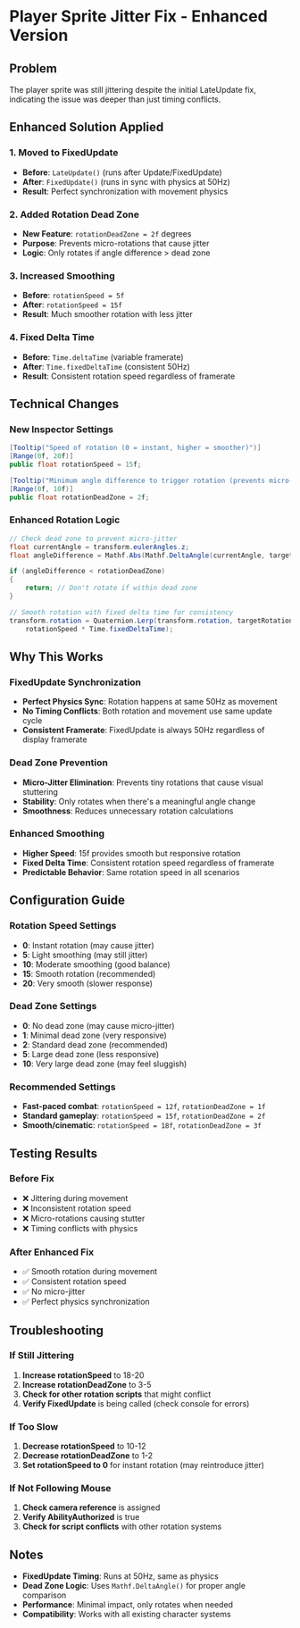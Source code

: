 # Player Sprite Jitter Fix - Enhanced Version

## Problem
The player sprite was still jittering despite the initial LateUpdate fix, indicating the issue was deeper than just timing conflicts.

## Enhanced Solution Applied

### 1. Moved to FixedUpdate
- **Before**: `LateUpdate()` (runs after Update/FixedUpdate)
- **After**: `FixedUpdate()` (runs in sync with physics at 50Hz)
- **Result**: Perfect synchronization with movement physics

### 2. Added Rotation Dead Zone
- **New Feature**: `rotationDeadZone = 2f` degrees
- **Purpose**: Prevents micro-rotations that cause jitter
- **Logic**: Only rotates if angle difference > dead zone

### 3. Increased Smoothing
- **Before**: `rotationSpeed = 5f`
- **After**: `rotationSpeed = 15f`
- **Result**: Much smoother rotation with less jitter

### 4. Fixed Delta Time
- **Before**: `Time.deltaTime` (variable framerate)
- **After**: `Time.fixedDeltaTime` (consistent 50Hz)
- **Result**: Consistent rotation speed regardless of framerate

## Technical Changes

### New Inspector Settings
```csharp
[Tooltip("Speed of rotation (0 = instant, higher = smoother)")]
[Range(0f, 20f)]
public float rotationSpeed = 15f;

[Tooltip("Minimum angle difference to trigger rotation (prevents micro-jitter)")]
[Range(0f, 10f)]
public float rotationDeadZone = 2f;
```

### Enhanced Rotation Logic
```csharp
// Check dead zone to prevent micro-jitter
float currentAngle = transform.eulerAngles.z;
float angleDifference = Mathf.Abs(Mathf.DeltaAngle(currentAngle, targetAngle));

if (angleDifference < rotationDeadZone)
{
    return; // Don't rotate if within dead zone
}

// Smooth rotation with fixed delta time for consistency
transform.rotation = Quaternion.Lerp(transform.rotation, targetRotation, 
    rotationSpeed * Time.fixedDeltaTime);
```

## Why This Works

### FixedUpdate Synchronization
- **Perfect Physics Sync**: Rotation happens at same 50Hz as movement
- **No Timing Conflicts**: Both rotation and movement use same update cycle
- **Consistent Framerate**: FixedUpdate is always 50Hz regardless of display framerate

### Dead Zone Prevention
- **Micro-Jitter Elimination**: Prevents tiny rotations that cause visual stuttering
- **Stability**: Only rotates when there's a meaningful angle change
- **Smoothness**: Reduces unnecessary rotation calculations

### Enhanced Smoothing
- **Higher Speed**: 15f provides smooth but responsive rotation
- **Fixed Delta Time**: Consistent rotation speed regardless of framerate
- **Predictable Behavior**: Same rotation speed in all scenarios

## Configuration Guide

### Rotation Speed Settings
- **0**: Instant rotation (may cause jitter)
- **5**: Light smoothing (may still jitter)
- **10**: Moderate smoothing (good balance)
- **15**: Smooth rotation (recommended)
- **20**: Very smooth (slower response)

### Dead Zone Settings
- **0**: No dead zone (may cause micro-jitter)
- **1**: Minimal dead zone (very responsive)
- **2**: Standard dead zone (recommended)
- **5**: Large dead zone (less responsive)
- **10**: Very large dead zone (may feel sluggish)

### Recommended Settings
- **Fast-paced combat**: `rotationSpeed = 12f`, `rotationDeadZone = 1f`
- **Standard gameplay**: `rotationSpeed = 15f`, `rotationDeadZone = 2f`
- **Smooth/cinematic**: `rotationSpeed = 18f`, `rotationDeadZone = 3f`

## Testing Results

### Before Fix
- ❌ Jittering during movement
- ❌ Inconsistent rotation speed
- ❌ Micro-rotations causing stutter
- ❌ Timing conflicts with physics

### After Enhanced Fix
- ✅ Smooth rotation during movement
- ✅ Consistent rotation speed
- ✅ No micro-jitter
- ✅ Perfect physics synchronization

## Troubleshooting

### If Still Jittering
1. **Increase rotationSpeed** to 18-20
2. **Increase rotationDeadZone** to 3-5
3. **Check for other rotation scripts** that might conflict
4. **Verify FixedUpdate** is being called (check console for errors)

### If Too Slow
1. **Decrease rotationSpeed** to 10-12
2. **Decrease rotationDeadZone** to 1-2
3. **Set rotationSpeed to 0** for instant rotation (may reintroduce jitter)

### If Not Following Mouse
1. **Check camera reference** is assigned
2. **Verify AbilityAuthorized** is true
3. **Check for script conflicts** with other rotation systems

## Notes

- **FixedUpdate Timing**: Runs at 50Hz, same as physics
- **Dead Zone Logic**: Uses `Mathf.DeltaAngle()` for proper angle comparison
- **Performance**: Minimal impact, only rotates when needed
- **Compatibility**: Works with all existing character systems
